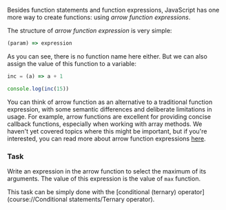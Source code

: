 Besides function statements and function expressions, JavaScript has one more way to create functions: using _arrow function expressions_.

The structure of _arrow function expression_ is very simple:
```js
(param) => expression
```

As you can see, there is no function name here either. But we can also assign the value of this function to a variable:
```js
inc = (a) => a + 1

console.log(inc(15))
```

You can think of arrow function as an alternative to a traditional function expression, with some semantic differences and deliberate limitations in usage. For example, arrow functions are excellent for providing concise callback functions, especially when working with array methods. We haven't yet covered topics where this might be important, but if you're interested, you can read more about arrow function expressions [here](https://developer.mozilla.org/en-US/docs/Web/JavaScript/Reference/Functions/Arrow_functions).

### Task
Write an expression in the arrow function to select the maximum of its arguments. The value of this expression is the value of `max` function.

<div class="hint">

  This task can be simply done with the [conditional (ternary) operator](course://Conditional statements/Ternary operator).
</div>
